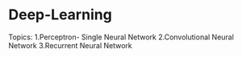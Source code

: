 # Deep-Learning

Topics:
1.Perceptron- Single Neural Network
2.Convolutional Neural Network
3.Recurrent Neural Network
